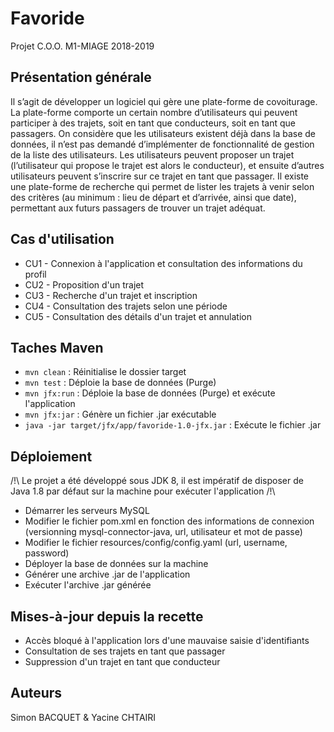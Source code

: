 # Favoride
Projet C.O.O. M1-MIAGE 2018-2019

## Présentation générale
Il s’agit de développer un logiciel qui gère une plate-forme de covoiturage. La plate-forme
comporte un certain nombre d’utilisateurs qui peuvent participer à des trajets, soit en tant que
conducteurs, soit en tant que passagers.
On considère que les utilisateurs existent déjà dans la base de données, il n’est pas demandé
d’implémenter de fonctionnalité de gestion de la liste des utilisateurs.
Les utilisateurs peuvent proposer un trajet (l’utilisateur qui propose le trajet est alors le conducteur),
et ensuite d’autres utilisateurs peuvent s’inscrire sur ce trajet en tant que passager.
Il existe une plate-forme de recherche qui permet de lister les trajets à venir selon des critères (au
minimum : lieu de départ et d’arrivée, ainsi que date), permettant aux futurs passagers de trouver un
trajet adéquat.

## Cas d'utilisation
* CU1 - Connexion à l'application et consultation des informations du profil
* CU2 - Proposition d'un trajet
* CU3 - Recherche d'un trajet et inscription
* CU4 - Consultation des trajets selon une période
* CU5 - Consultation des détails d'un trajet et annulation

## Taches Maven
* `mvn clean` : Réinitialise le dossier target
* `mvn test` : Déploie la base de données (Purge)
* `mvn jfx:run`  : Déploie la base de données (Purge) et exécute l'application
* `mvn jfx:jar` : Génère un fichier .jar exécutable
* `java -jar target/jfx/app/favoride-1.0-jfx.jar` : Exécute le fichier .jar

## Déploiement
/!\ Le projet a été développé sous JDK 8, il est impératif de disposer de Java 1.8 par défaut sur la machine pour exécuter l'application /!\
* Démarrer les serveurs MySQL
* Modifier le fichier pom.xml en fonction des informations de connexion (versionning mysql-connector-java, url, utilisateur et mot de passe)
* Modifier le fichier resources/config/config.yaml (url, username, password)
* Déployer la base de données sur la machine
* Générer une archive .jar de l'application
* Exécuter l'archive .jar générée

## Mises-à-jour depuis la recette
* Accès bloqué à l'application lors d'une mauvaise saisie d'identifiants
* Consultation de ses trajets en tant que passager
* Suppression d'un trajet en tant que conducteur

## Auteurs
Simon BACQUET & Yacine CHTAIRI